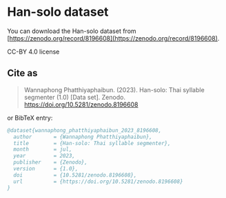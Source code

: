 # Han-solo dataset

You can download the Han-solo dataset from [https://zenodo.org/record/8196608](https://zenodo.org/record/8196608).

CC-BY 4.0 license

## Cite as

> Wannaphong Phatthiyaphaibun. (2023). Han-solo: Thai syllable segmenter (1.0) [Data set]. Zenodo. https://doi.org/10.5281/zenodo.8196608

or BibTeX entry:

``` bib
@dataset{wannaphong_phatthiyaphaibun_2023_8196608,
  author       = {Wannaphong Phatthiyaphaibun},
  title        = {Han-solo: Thai syllable segmenter},
  month        = jul,
  year         = 2023,
  publisher    = {Zenodo},
  version      = {1.0},
  doi          = {10.5281/zenodo.8196608},
  url          = {https://doi.org/10.5281/zenodo.8196608}
}
```
